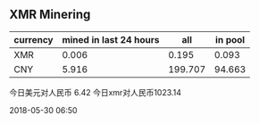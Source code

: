 ## XMR Minering

|currency|mined in last 24 hours|all|in pool|
|---|---|---|---|
|XMR|0.006|0.195|0.093|
|CNY|5.916|199.707|94.663|

今日美元对人民币 6.42	今日xmr对人民币1023.14


2018-05-30 06:50